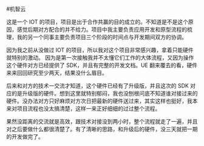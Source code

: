 #机智云

这是一个 IOT 的项目，项目是出于合作共赢的目的成立的。不知道是不是这个原因，感觉后期对方配合的并不给力。项目中我主要负责应用开发和原型流程的梳理，我的另一个同事主要负责项目三个阶段的时间点与开发期间双方的协调。

因为我之前从没做过 IOT 的项目，所以我对这个项目非常感兴趣，拿着只能硬件就特别的激动。 因为是第一次接触我并不太懂它们工作的大体流程，又因为操作这个硬件对方已经提供了 SDK，并且有完整的开发文档。UE 翻来覆去的看，硬件来来回回研究至少两天，结果没什么眉目。

后来和对方的技术一交流才知道，这个硬件已经有了升级版，并且这次的 SDK 对应的是升级版的硬件。想到这里就特别郁闷，我也没刨根问底不知道谁对接过来的硬件。没办法对方只好麻烦对方次日把最新的硬件送过来，其实这样也挺好，我本来对项目流程也没太搞清楚，这样一来正好细细的过过整个流程。

果然没距离的交流就是高效，跟技术对接没到两小时，整个流程就走了一遍，并且对之后要做什么都很清楚了。有了清晰的思路，和升级后的硬件，没三天就把一期的开发做完了。
